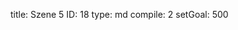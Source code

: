 title:          Szene 5
ID:             18
type:           md
compile:        2
setGoal:        500



